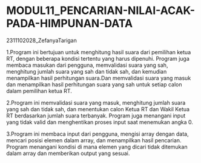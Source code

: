 # MODUL11_PENCARIAN-NILAI-ACAK-PADA-HIMPUNAN-DATA
2311102028_ZefanyaTarigan

1.Program ini bertujuan untuk menghitung hasil suara dari pemilihan ketua RT, dengan beberapa kondisi tertentu yang harus dipenuhi. Program juga membaca masukan dari pengguna, memvalidasi suara yang sah, menghitung jumlah suara yang sah dan tidak sah, dan kemudian menampilkan hasil perhitungan suara.Dan  memvalidasi suara yang masuk dan menampilkan hasil perhitungan suara yang sah untuk setiap calon dalam pemilihan ketua RT.

2.Program ini memvalidasi suara yang masuk, menghitung jumlah suara yang sah dan tidak sah, dan menentukan calon Ketua RT dan Wakil Ketua RT berdasarkan jumlah suara terbanyak. Program juga menangani input yang tidak valid dan menghentikan proses input saat menemukan angka 0.

3.Program ini membaca input dari pengguna, mengisi array dengan data, mencari posisi elemen dalam array, dan menampilkan hasil pencarian. Program menangani kondisi di mana elemen yang dicari tidak ditemukan dalam array dan memberikan output yang sesuai.
